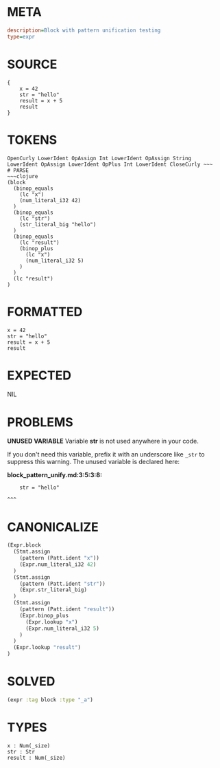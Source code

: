 # META
~~~ini
description=Block with pattern unification testing
type=expr
~~~
# SOURCE
~~~roc
{
    x = 42
    str = "hello"
    result = x + 5
    result
}
~~~
# TOKENS
~~~text
OpenCurly LowerIdent OpAssign Int LowerIdent OpAssign String LowerIdent OpAssign LowerIdent OpPlus Int LowerIdent CloseCurly ~~~
# PARSE
~~~clojure
(block
  (binop_equals
    (lc "x")
    (num_literal_i32 42)
  )
  (binop_equals
    (lc "str")
    (str_literal_big "hello")
  )
  (binop_equals
    (lc "result")
    (binop_plus
      (lc "x")
      (num_literal_i32 5)
    )
  )
  (lc "result")
)
~~~
# FORMATTED
~~~roc
x = 42
str = "hello"
result = x + 5
result
~~~
# EXPECTED
NIL
# PROBLEMS
**UNUSED VARIABLE**
Variable **str** is not used anywhere in your code.

If you don't need this variable, prefix it with an underscore like `_str` to suppress this warning.
The unused variable is declared here:

**block_pattern_unify.md:3:5:3:8:**
```roc
    str = "hello"
```
    ^^^


# CANONICALIZE
~~~clojure
(Expr.block
  (Stmt.assign
    (pattern (Patt.ident "x"))
    (Expr.num_literal_i32 42)
  )
  (Stmt.assign
    (pattern (Patt.ident "str"))
    (Expr.str_literal_big)
  )
  (Stmt.assign
    (pattern (Patt.ident "result"))
    (Expr.binop_plus
      (Expr.lookup "x")
      (Expr.num_literal_i32 5)
    )
  )
  (Expr.lookup "result")
)
~~~
# SOLVED
~~~clojure
(expr :tag block :type "_a")
~~~
# TYPES
~~~roc
x : Num(_size)
str : Str
result : Num(_size)
~~~

